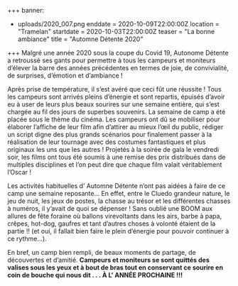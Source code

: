 +++
banner:
  - uploads/2020_007.png
enddate = 2020-10-09T22:00:00Z
location = "Tramelan"
startdate = 2020-10-03T22:00:00Z
teaser = "La bonne ambiance"
title = "Automne Détente 2020"

+++
Malgré une année 2020 sous la coupe du Covid 19, Autonome Détente a retroussé ses gants pour permettre à tous les campeurs et moniteurs d’élever la barre des années précédentes en termes de joie, de convivialité, de surprises, d’émotion et d’ambiance !

Après prise de température, il s’est avéré que ceci fût une réussite ! Tous les campeurs sont arrivés pleins d’énergie et sont repartis, épuisés d’avoir eu à user de leurs plus beaux sourires sur une semaine entière, qui s’est chargée au fil des jours de superbes souvenirs. La semaine de camp a été placée sous le thème du cinéma. Les campeurs ont dû se mobiliser pour élaborer l’affiche de leur film afin d’attirer au mieux l’œil du public, rédiger un script digne des plus grands scénarios pour finalement passer à la réalisation de leur tournage avec des costumes fantastiques et plus originaux les uns que les autres ! Projetés à la soirée de gala le vendredi soir, les films ont tous été soumis à une remise des prix distribués dans de multiples disciplines et l’on peut dire que chaque film valait véritablement l’Oscar !

Les activités habituelles d’ Automne Détente n’ont pas aidées à faire de ce camp une semaine reposante... En effet, entre le Cluedo grandeur nature, le jeu de nuit, les jeux de postes, la chasse au trésor et les différentes chasses à numéros, il y’avait de quoi se dépenser ! Sans oublié une BOOM aux allures de fête foraine où ballons virevoltants dans les airs, barbe à papa, crêpes, hot-dog, gaufres et tant d’autres choses à volonté étaient de la partie !! (et oui, il fallait bien faire le plein d’énergie pour pouvoir continuer à ce rythme...).

En bref, un camp bien rempli, de beaux moments de partage, de découvertes et d’amitié. **Campeurs et moniteurs se sont quittés des valises sous les yeux et à bout de bras tout en conservant ce sourire en coin de bouche qui nous dit . . . À L’ ANNÉE PROCHAINE !!!**